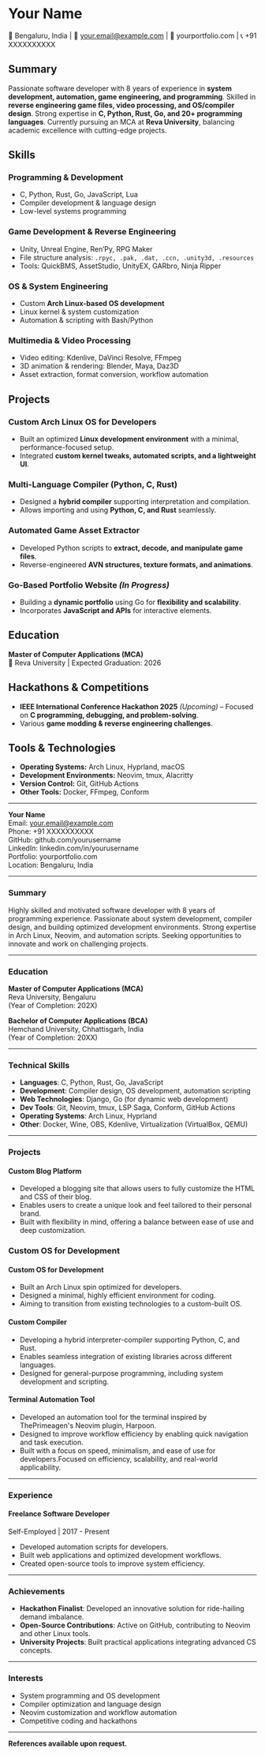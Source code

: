 # **Your Name**  
📍 Bengaluru, India | 📧 your.email@example.com | 🔗 yourportfolio.com | 📞 +91 XXXXXXXXXX  

## **Summary**  
Passionate software developer with 8 years of experience in **system development, automation, game engineering, and programming**. Skilled in **reverse engineering game files, video processing, and OS/compiler design**. Strong expertise in **C, Python, Rust, Go, and 20+ programming languages**. Currently pursuing an MCA at **Reva University**, balancing academic excellence with cutting-edge projects.  

## **Skills**  
### **Programming & Development**  
- C, Python, Rust, Go, JavaScript, Lua  
- Compiler development & language design  
- Low-level systems programming  

### **Game Development & Reverse Engineering**  
- Unity, Unreal Engine, Ren’Py, RPG Maker  
- File structure analysis: `.rpyc, .pak, .dat, .ccn, .unity3d, .resources`  
- Tools: QuickBMS, AssetStudio, UnityEX, GARbro, Ninja Ripper  

### **OS & System Engineering**  
- Custom **Arch Linux-based OS development**  
- Linux kernel & system customization  
- Automation & scripting with Bash/Python  

### **Multimedia & Video Processing**  
- Video editing: Kdenlive, DaVinci Resolve, FFmpeg  
- 3D animation & rendering: Blender, Maya, Daz3D  
- Asset extraction, format conversion, workflow automation  

## **Projects**  
### **Custom Arch Linux OS for Developers**  
- Built an optimized **Linux development environment** with a minimal, performance-focused setup.  
- Integrated **custom kernel tweaks, automated scripts, and a lightweight UI**.  

### **Multi-Language Compiler (Python, C, Rust)**  
- Designed a **hybrid compiler** supporting interpretation and compilation.  
- Allows importing and using **Python, C, and Rust** seamlessly.  

### **Automated Game Asset Extractor**  
- Developed Python scripts to **extract, decode, and manipulate game files**.  
- Reverse-engineered **AVN structures, texture formats, and animations**.  

### **Go-Based Portfolio Website** *(In Progress)*  
- Building a **dynamic portfolio** using Go for **flexibility and scalability**.  
- Incorporates **JavaScript and APIs** for interactive elements.  

## **Education**  
**Master of Computer Applications (MCA)**  
📍 Reva University | Expected Graduation: 2026  

## **Hackathons & Competitions**  
- **IEEE International Conference Hackathon 2025** *(Upcoming)* – Focused on **C programming, debugging, and problem-solving**.  
- Various **game modding & reverse engineering challenges**.  

## **Tools & Technologies**  
- **Operating Systems:** Arch Linux, Hyprland, macOS  
- **Development Environments:** Neovim, tmux, Alacritty  
- **Version Control:** Git, GitHub Actions  
- **Other Tools:** Docker, FFmpeg, Conform  

---


**Your Name**  
Email: your.email@example.com  
Phone: +91 XXXXXXXXXX  
GitHub: github.com/yourusername  
LinkedIn: linkedin.com/in/yourusername  
Portfolio: yourportfolio.com  
Location: Bengaluru, India  

---

### **Summary**
Highly skilled and motivated software developer with 8 years of programming experience. Passionate about system development, compiler design, and building optimized development environments. Strong expertise in Arch Linux, Neovim, and automation scripts. Seeking opportunities to innovate and work on challenging projects.

---

### **Education**
**Master of Computer Applications (MCA)**  
Reva University, Bengaluru  
(Year of Completion: 202X)  

**Bachelor of Computer Applications (BCA)**  
Hemchand University, Chhattisgarh, India  
(Year of Completion: 20XX)  

---

### **Technical Skills**
- **Languages**: C, Python, Rust, Go, JavaScript
- **Development**: Compiler design, OS development, automation scripting
- **Web Technologies**: Django, Go (for dynamic web development)
- **Dev Tools**: Git, Neovim, tmux, LSP Saga, Conform, GitHub Actions
- **Operating Systems**: Arch Linux, Hyprland
- **Other**: Docker, Wine, OBS, Kdenlive, Virtualization (VirtualBox, QEMU)

---

### **Projects**

#### **Custom Blog Platform**
- Developed a blogging site that allows users to fully customize the HTML and CSS of their blog.
- Enables users to create a unique look and feel tailored to their personal brand.
- Built with flexibility in mind, offering a balance between ease of use and deep customization.

### **Custom OS for Development**
#### **Custom OS for Development**
- Built an Arch Linux spin optimized for developers.
- Designed a minimal, highly efficient environment for coding.
- Aiming to transition from existing technologies to a custom-built OS.

#### **Custom Compiler**
- Developing a hybrid interpreter-compiler supporting Python, C, and Rust.
- Enables seamless integration of existing libraries across different languages.
- Designed for general-purpose programming, including system development and scripting.

#### **Terminal Automation Tool**
- Developed an automation tool for the terminal inspired by ThePrimeagen's Neovim plugin, Harpoon.
- Designed to improve workflow efficiency by enabling quick navigation and task execution.
- Built with a focus on speed, minimalism, and ease of use for developers.Focused on efficiency, scalability, and real-world applicability.

---

### **Experience**
#### **Freelance Software Developer**  
Self-Employed | 2017 - Present  
- Developed automation scripts for developers.
- Built web applications and optimized development workflows.
- Created open-source tools to improve system efficiency.

---

### **Achievements**
- **Hackathon Finalist**: Developed an innovative solution for ride-hailing demand imbalance.
- **Open-Source Contributions**: Active on GitHub, contributing to Neovim and other Linux tools.
- **University Projects**: Built practical applications integrating advanced CS concepts.

---

### **Interests**
- System programming and OS development
- Compiler optimization and language design
- Neovim customization and workflow automation
- Competitive coding and hackathons

---

**References available upon request.**




